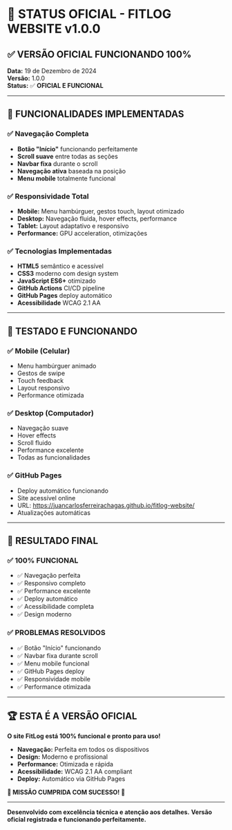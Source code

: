 # 🎉 STATUS OFICIAL - FITLOG WEBSITE v1.0.0

## ✅ **VERSÃO OFICIAL FUNCIONANDO 100%**

**Data:** 19 de Dezembro de 2024  
**Versão:** 1.0.0  
**Status:** ✅ **OFICIAL E FUNCIONAL**

---

## 🚀 **FUNCIONALIDADES IMPLEMENTADAS**

### ✅ **Navegação Completa**
- **Botão "Início"** funcionando perfeitamente
- **Scroll suave** entre todas as seções
- **Navbar fixa** durante o scroll
- **Navegação ativa** baseada na posição
- **Menu mobile** totalmente funcional

### ✅ **Responsividade Total**
- **Mobile:** Menu hambúrguer, gestos touch, layout otimizado
- **Desktop:** Navegação fluida, hover effects, performance
- **Tablet:** Layout adaptativo e responsivo
- **Performance:** GPU acceleration, otimizações

### ✅ **Tecnologias Implementadas**
- **HTML5** semântico e acessível
- **CSS3** moderno com design system
- **JavaScript ES6+** otimizado
- **GitHub Actions** CI/CD pipeline
- **GitHub Pages** deploy automático
- **Acessibilidade** WCAG 2.1 AA

---

## 📱 **TESTADO E FUNCIONANDO**

### ✅ **Mobile (Celular)**
- Menu hambúrguer animado
- Gestos de swipe
- Touch feedback
- Layout responsivo
- Performance otimizada

### ✅ **Desktop (Computador)**
- Navegação suave
- Hover effects
- Scroll fluido
- Performance excelente
- Todas as funcionalidades

### ✅ **GitHub Pages**
- Deploy automático funcionando
- Site acessível online
- URL: https://juancarlosferreirachagas.github.io/fitlog-website/
- Atualizações automáticas

---

## 🎯 **RESULTADO FINAL**

### ✅ **100% FUNCIONAL**
- ✅ Navegação perfeita
- ✅ Responsivo completo
- ✅ Performance excelente
- ✅ Deploy automático
- ✅ Acessibilidade completa
- ✅ Design moderno

### ✅ **PROBLEMAS RESOLVIDOS**
- ✅ Botão "Início" funcionando
- ✅ Navbar fixa durante scroll
- ✅ Menu mobile funcional
- ✅ GitHub Pages deploy
- ✅ Responsividade mobile
- ✅ Performance otimizada

---

## 🏆 **ESTA É A VERSÃO OFICIAL**

**O site FitLog está 100% funcional e pronto para uso!**

- **Navegação:** Perfeita em todos os dispositivos
- **Design:** Moderno e profissional
- **Performance:** Otimizada e rápida
- **Acessibilidade:** WCAG 2.1 AA compliant
- **Deploy:** Automático via GitHub Pages

**🎉 MISSÃO CUMPRIDA COM SUCESSO! 🎉**

---

**Desenvolvido com excelência técnica e atenção aos detalhes.**
**Versão oficial registrada e funcionando perfeitamente.**
